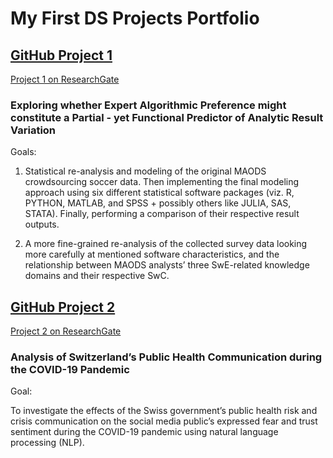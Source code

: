 # **My First DS Projects Portfolio**

## **[GitHub Project 1](https://github.com/KrisB1471/BA-Thesis-FullNotebook)**
[Project 1 on ResearchGate](https://www.researchgate.net/project/Exploring-whether-Expert-Algorithmic-Preference-might-constitute-a-Partial-yet-Functional-Predictor-of-Analytic-Result-Variation)
### **Exploring whether Expert Algorithmic Preference might constitute a Partial - yet Functional Predictor of Analytic Result Variation**

Goals: 

1. Statistical re-analysis and modeling of the original MAODS crowdsourcing soccer data. Then implementing the final modeling approach using six different statistical software packages (viz. R, PYTHON, MATLAB, and SPSS + possibly others like JULIA, SAS, STATA). Finally, performing a comparison of their respective result outputs. 

2. A more fine-grained re-analysis of the collected survey data looking more carefully at mentioned software characteristics, and the relationship between MAODS analysts’ three SwE-related knowledge domains and their respective SwC.


## **[GitHub Project 2](https://github.com/KrisB1471/CorpCom)**
[Project 2 on ResearchGate](https://www.researchgate.net/project/Analysis-of-Switzerlands-Public-Health-Communication-during-the-COVID-19-Pandemic-Exploring-the-Effects-of-the-Governments-Risk-and-Crisis-Communication-on-the-Social-Media-Publics-Expressed-Fear-and)
### **Analysis of Switzerland’s Public Health Communication during the COVID-19 Pandemic**

Goal: 

To investigate the effects of the Swiss government’s public health risk and crisis communication on the social media public’s expressed fear and trust sentiment during the COVID-19 pandemic using natural language processing (NLP).
